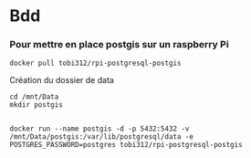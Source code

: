 # Bdd

### Pour mettre en place postgis sur un raspberry Pi

    docker pull tobi312/rpi-postgresql-postgis

Création du dossier de data  

    cd /mnt/Data
    mkdir postgis


    docker run --name postgis -d -p 5432:5432 -v /mnt/Data/postgis:/var/lib/postgresql/data -e POSTGRES_PASSWORD=postgres tobi312/rpi-postgresql-postgis
